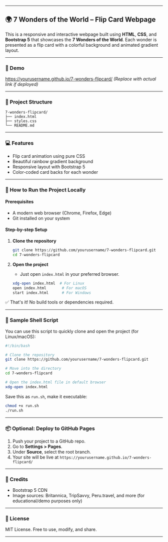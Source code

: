 
---

## 🌍 7 Wonders of the World – Flip Card Webpage

This is a responsive and interactive webpage built using **HTML**, **CSS**, and **Bootstrap 5** that showcases the **7 Wonders of the World**. Each wonder is presented as a flip card with a colorful background and animated gradient layout.

---

### 📸 Demo
https://yourusername.github.io/7-wonders-flipcard/ *(Replace with actual link if deployed)*

---

### 📁 Project Structure

```
7-wonders-flipcard/
├── index.html
├── styles.css
└── README.md
```

---

### 💻 Features

- Flip card animation using pure CSS
- Beautiful rainbow gradient background
- Responsive layout with Bootstrap 5
- Color-coded card backs for each wonder

---

### 🚀 How to Run the Project Locally

#### Prerequisites

- A modern web browser (Chrome, Firefox, Edge)
- Git installed on your system

#### Step-by-step Setup

1. **Clone the repository**
   ```bash
   git clone https://github.com/yourusername/7-wonders-flipcard.git
   cd 7-wonders-flipcard
   ```

2. **Open the project**
   - Just open `index.html` in your preferred browser.
   ```bash
   xdg-open index.html  # For Linux
   open index.html       # For macOS
   start index.html      # For Windows
   ```

✅ That's it! No build tools or dependencies required.

---

### 🧪 Sample Shell Script

You can use this script to quickly clone and open the project (for Linux/macOS):

```bash
#!/bin/bash

# Clone the repository
git clone https://github.com/yourusername/7-wonders-flipcard.git

# Move into the directory
cd 7-wonders-flipcard

# Open the index.html file in default browser
xdg-open index.html
```

Save this as `run.sh`, make it executable:

```bash
chmod +x run.sh
./run.sh
```

---

### 📦 Optional: Deploy to GitHub Pages

1. Push your project to a GitHub repo.
2. Go to **Settings > Pages**.
3. Under **Source**, select the root branch.
4. Your site will be live at `https://yourusername.github.io/7-wonders-flipcard/`

---

### 🙌 Credits

- Bootstrap 5 CDN
- Image sources: Britannica, TripSavvy, Peru.travel, and more (for educational/demo purposes only)

---

### 📄 License

MIT License. Free to use, modify, and share.

---
